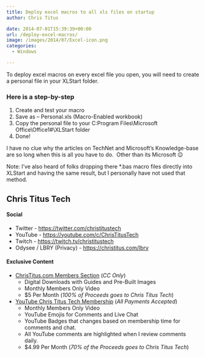 ```yaml
---
title: Deploy excel macros to all xls files on startup
author: Chris Titus

date: 2014-07-01T15:39:39+00:00
url: /deploy-excel-macros/
image: /images/2014/07/Excel-icon.png
categories:
  - Windows

---
```

To deploy excel macros on every excel file you open, you will need to create a personal file in your XLStart folder.<!--more-->

### Here is a step-by-step

  1. Create and test your macro
  2. Save as &#8211; Personal.xls (Macro-Enabled workbook)
  3. Copy the personal file to your C:Program Files\Microsoft Office\Office1#\XLStart folder
  4. Done!

I have no clue why the articles on TechNet and Microsoft&#8217;s Knowledge-base are so long when this is all you have to do.  Other than its Microsoft 😉

Note: I&#8217;ve also heard of folks dropping there *.bas macro files directly into XLStart and having the same result, but I personally have not used that method.

## Chris Titus Tech

#### Social

- Twitter - <https://twitter.com/christitustech>
- YouTube - <https://youtube.com/c/ChrisTitusTech>
- Twitch - <https://twitch.tv/christitustech>
- Odysee / LBRY (Privacy) - <https://christitus.com/lbry>

#### Exclusive Content

- [ChrisTitus.com Members Section][1] (_CC Only_)
  - Digital Downloads with Guides and Pre-Built Images
  - Monthly Members Only Video
  - $5 Per Month (_100% of Proceeds goes to Chris Titus Tech_)
- [YouTube Chris Titus Tech Membership][2] (_All Payments Accepted_)
  - Monthly Members Only Video
  - YouTube Emojis for Comments and Live Chat
  - YouTube Badges that changes based on membership time for comments and chat.
  - All YouTube comments are highlighted when I review comments daily. 
  - $4.99 Per Month (_70% of the Proceeds goes to Chris Titus Tech_)

 [1]: https://portal.christitus.com
 [2]: https://christitus.com/join